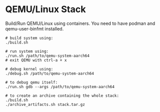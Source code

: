 QEMU/Linux Stack
================

Build/Run QEMU/Linux using containers.
You need to have podman and qemu-user-binfmt installed.

```
# build system using:
./build.sh

# run system using:
./run.sh /path/to/qemu-system-aarch64
# exit QEMU with ctrl-a + x

# debug kernel using:
./debug.sh /path/to/qemu-system-aarch64

# to debug qemu itself:
./run.sh gdb --args /path/to/qemu-system-aarch64

# to create an archive containing the whole stack:
./build.sh
./archive_artifacts.sh stack.tar.gz
```
